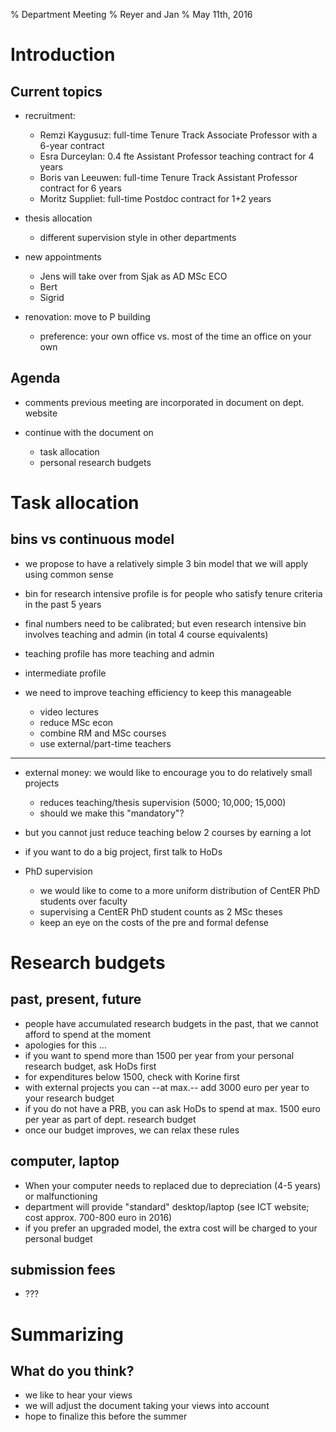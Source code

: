 % Department Meeting 
% Reyer and Jan
% May 11th, 2016


Introduction
================

Current topics
--------------

* recruitment:

    * Remzi Kaygusuz: full-time Tenure Track Associate Professor with a 6-year contract
    * Esra Durceylan: 0.4 fte Assistant Professor teaching contract for 4 years
	* Boris van Leeuwen: full-time Tenure Track Assistant Professor contract for 6 years
	* Moritz Suppliet: full-time Postdoc contract for 1+2 years
 

* thesis allocation

    * different supervision style in other departments

* new appointments

    * Jens will take over from Sjak as AD MSc ECO
    * Bert
	* Sigrid

* renovation: move to P building

    * preference: your own office vs. most of the time an office on your own


Agenda
------

* comments previous meeting are incorporated in document on dept. website

* continue with the document on 

  	* task allocation
	* personal research budgets



Task allocation
====================

bins vs continuous model
------------------------

* we propose to have a relatively simple 3 bin model that we will apply using common sense
* bin for research intensive profile is for people who satisfy tenure criteria in the past 5 years
* final numbers need to be calibrated; but even research intensive bin
  involves teaching and admin (in total 4 course equivalents)
* teaching profile has more teaching and admin
* intermediate profile
* we need to improve teaching efficiency to keep this manageable

    * video lectures
    * reduce MSc econ
	* combine RM and MSc courses
	* use external/part-time teachers

------------

* external money: we would like to encourage you to do relatively small projects

    * reduces teaching/thesis supervision (5000; 10,000; 15,000)
    * should we make this "mandatory"?

* but you cannot just reduce teaching below 2 courses by earning a lot
* if you want to do a big project, first talk to HoDs

* PhD supervision

    * we would like to come to a more uniform distribution of CentER PhD students over faculty
    * supervising a CentER PhD student counts as 2 MSc theses
	* keep an eye on the costs of the pre and formal defense





Research budgets
======================

past, present, future
--------------------

* people have accumulated research budgets in the past, that we cannot afford to spend at the moment
* apologies for this ...
* if you want to spend more than 1500 per year from your personal research budget, ask HoDs first
* for expenditures below 1500, check with Korine first
* with external projects you can --at max.-- add 3000 euro per year to
  your research budget
* if you do not have a PRB, you can ask HoDs to spend at max. 1500 euro per year as part of dept. research budget
* once our budget improves, we can relax these rules


computer, laptop
----------------

* When your computer needs to replaced due to depreciation (4-5 years) or malfunctioning
* department will provide "standard" desktop/laptop (see ICT website; cost approx. 700-800 euro in 2016)
* if you prefer an upgraded model, the extra cost will be charged to your personal budget

submission fees
---------------

* ???


Summarizing
===============

What do you think?
------------------

* we like to hear your views
* we will adjust the document taking your views into account
* hope to finalize this before the summer




<!--

How to turn this markdown file into a presentation:

pandoc -s --mathjax --slide-level 2  -t revealjs meetingMarch2016.md -V theme=solarized -o meetingMarch2016.html

pandoc --slide-level 2 --toc --toc-depth=1 -t beamer meetingMarch2016.md -V theme:Montpellier -o meetingMarch2016.pdf




new slide:

------------


-->
